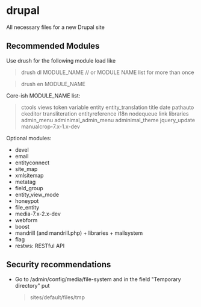 drupal
======

All necessary files for a new Drupal site

Recommended Modules
-------------------
Use drush for the following module load like

  > drush dl MODULE_NAME // or MODULE NAME list for more than once

  > drush en MODULE_NAME

Core-ish MODULE_NAME list:

  > ctools views token variable entity entity_translation title date pathauto ckeditor transliteration entityreference i18n nodequeue link libraries admin_menu adminimal_admin_menu adminimal_theme jquery_update manualcrop-7.x-1.x-dev

Optional modules:
- devel
- email
- entityconnect
- site_map
- xmlsitemap
- metatag
- field_group
- entity_view_mode
- honeypot
- file_entity
- media-7.x-2.x-dev
- webform
- boost
- mandrill (and mandrill.php) + libraries + mailsystem
- flag
- restws: RESTful API

Security recommendations
------------------------
- Go to /admin/config/media/file-system and in the field "Temporary directory" put

  > sites/default/files/tmp
  